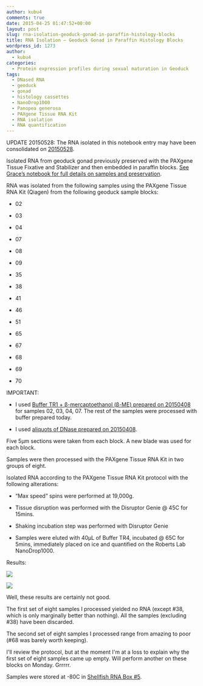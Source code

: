 ```yaml
---
author: kubu4
comments: true
date: 2015-04-25 01:47:52+00:00
layout: post
slug: rna-isolation-geoduck-gonad-in-paraffin-histology-blocks
title: RNA Isolation – Geoduck Gonad in Paraffin Histology Blocks
wordpress_id: 1273
author:
  - kubu4
categories:
  - Protein expression profiles during sexual maturation in Geoduck
tags:
  - DNased RNA
  - geoduck
  - gonad
  - histology cassettes
  - NanoDrop1000
  - Panopea generosa
  - PAXgene Tissue RNA Kit
  - RNA isolation
  - RNA quantification
---
```


UPDATE 20150528: The RNA isolated in this notebook entry may have been consolidated on [20150528](2015/05/28/bioanalyzer-geoduck-gonad-rna-quality-assessment.html).

Isolated RNA from geoduck gonad previously preserved with the PAXgene Tissue Fixative and Stabilizer and then embedded in paraffin blocks. [See Grace’s notebook for full details on samples and preservation](https://genefish.wikispaces.com/Grace%27s+Notebook).

RNA was isolated from the following samples using the PAXgene Tissue RNA Kit (Qiagen) from the following geoduck sample blocks:




    
  * 02

    
  * 03

    
  * 04

    
  * 07

    
  * 08

    
  * 09

    
  * 35

    
  * 38

    
  * 41

    
  * 46

    
  * 51

    
  * 65

    
  * 67

    
  * 68

    
  * 69

    
  * 70



IMPORTANT:


    
  * I used [Buffer TR1 + β-mercaptoethanol (β-ME) prepared on 20150408](2015/04/08/rna-isolation-geoduck-foot-in-paraffin-histology-blocks.html) for samples 02, 03, 04, 07. The rest of the samples were processed with buffer prepared today.

    
  * I used [aliquots of DNase prepared on 20150408](2015/04/08/rna-isolation-geoduck-foot-in-paraffin-histology-blocks.html).



Five 5μm sections were taken from each block. A new blade was used for each block.

Samples were then processed with the PAXgene Tissue RNA Kit in two groups of eight.

Isolated RNA according to the PAXgene Tissue RNA Kit protocol with the following alterations:


    
  * “Max speed” spins were performed at 19,000g.

    
  * Tissue disruption was performed with the Disruptor Genie @ 45C for 15mins.

    
  * Shaking incubation step was performed with Disruptor Genie

    
  * Samples were eluted with 40μL of Buffer TR4, incubated @ 65C for 5mins, immediately placed on ice and quantified on the Roberts Lab NanoDrop1000.



Results:

[![](https://eagle.fish.washington.edu/Arabidopsis/20150424_Geoduck_block_RNA_ODs.JPG)](http://eagle.fish.washington.edu/Arabidopsis/20150424_Geoduck_block_RNA_ODs.JPG)



[![](https://eagle.fish.washington.edu/Arabidopsis/20150424_Geoduck_block_RNA_ODs_plots.JPG)](http://eagle.fish.washington.edu/Arabidopsis/20150424_Geoduck_block_RNA_ODs_plots.JPG)



Well, these results are certainly not good.

The first set of eight samples I processed yielded no RNA (except #38, which is only marginally better than nothing). All the samples (excluding #38) have been discarded.

The second set of eight samples I processed range from amazing to poor (#68 was barely worth keeping).

I'll review the protocol, but at the moment I'm at a loss to explain why the first set of eight samples came up empty. Will perform another on these blocks on Monday. Grrrrr.

Samples were stored at -80C in [Shellfish RNA Box #5](httpss://docs.google.com/spreadsheet/ccc?key=0AmS_90rPaQMzcHdyU1d0MDVMLWpaTWdadnJSd0M4UUE&usp=sharing).
